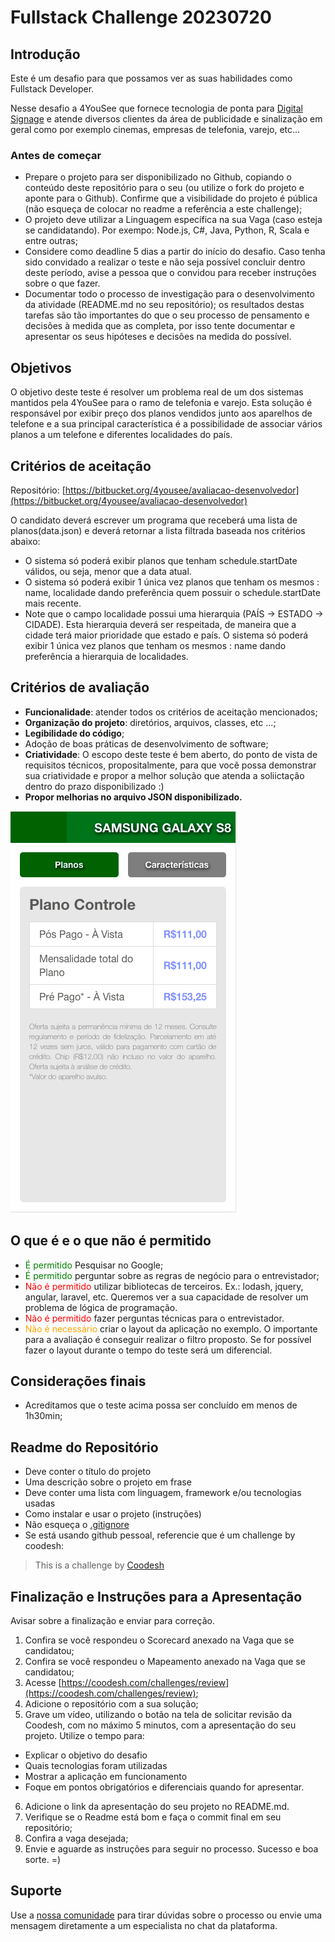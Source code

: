 # Fullstack Challenge 20230720

## Introdução

Este é um desafio para que possamos ver as suas habilidades como Fullstack Developer.

Nesse desafio a 4YouSee que fornece tecnologia de ponta para [Digital Signage](https://www.4yousee.com.br/digital-signage/) e atende diversos clientes da área de publicidade e sinalização em geral como por exemplo cinemas, empresas de telefonia, varejo, etc…

### Antes de começar

- Prepare o projeto para ser disponibilizado no Github, copiando o conteúdo deste repositório para o seu (ou utilize o fork do projeto e aponte para o Github). Confirme que a visibilidade do projeto é pública (não esqueça de colocar no readme a referência a este challenge);
- O projeto deve utilizar a Linguagem específica na sua Vaga (caso esteja se candidatando). Por exempo: Node.js, C#, Java, Python, R, Scala e entre outras;
- Considere como deadline 5 dias a partir do início do desafio. Caso tenha sido convidado a realizar o teste e não seja possível concluir dentro deste período, avise a pessoa que o convidou para receber instruções sobre o que fazer.
- Documentar todo o processo de investigação para o desenvolvimento da atividade (README.md no seu repositório); os resultados destas tarefas são tão importantes do que o seu processo de pensamento e decisões à medida que as completa, por isso tente documentar e apresentar os seus hipóteses e decisões na medida do possível.

## Objetivos

O objetivo deste teste é resolver um problema real de um dos sistemas mantidos pela 4YouSee para o ramo de telefonia e varejo.
Esta solução é responsável por exibir preço dos planos vendidos junto aos aparelhos de telefone e a sua principal característica é a possibilidade de associar vários planos a um telefone e diferentes localidades do país.


## Critérios de aceitação
Repositório: [https://bitbucket.org/4yousee/avaliacao-desenvolvedor](https://bitbucket.org/4yousee/avaliacao-desenvolvedor)

O candidato deverá escrever um programa que receberá uma lista de planos(data.json) e deverá retornar a lista filtrada baseada nos critérios abaixo:

- O sistema só poderá exibir planos que tenham schedule.startDate válidos, ou seja, menor que a data atual.
- O sistema só poderá exibir 1 única vez planos que tenham os mesmos : name, localidade dando preferência quem possuir o schedule.startDate mais recente.
- Note que o campo localidade possui uma hierarquia (PAÍS -> ESTADO -> CIDADE). Esta hierarquia deverá ser respeitada, de maneira que a cidade terá maior prioridade que estado e  país. O sistema só poderá exibir 1 única vez planos que tenham os mesmos : name  dando preferência a hierarquia de localidades.

## Critérios de avaliação

*   **Funcionalidade**: atender todos os critérios de aceitação mencionados;
*   **Organização do projeto**: diretórios, arquivos, classes, etc ...;
*   **Legibilidade do código**;
*   Adoção de boas práticas de desenvolvimento de software;
*   **Criatividade**: O escopo deste teste é bem aberto, do ponto de vista de requisitos técnicos, propositalmente, para que você possa demonstrar sua criatividade e propor a melhor solução que atenda a soliictação dentro do prazo disponibilizado :)
*   **Propor melhorias  no arquivo JSON disponibilizado.**


![imagem](img.png "imagem")



## O que é e o que não é permitido


- <span style="color:green">É permitido</span> Pesquisar no Google;
- <span style="color:green">É permitido</span> perguntar sobre as regras de negócio para o entrevistador;
- <span style="color:red">Não é permitido</span> utilizar bibliotecas de terceiros. Ex.: lodash, jquery, angular, laravel, etc. Queremos ver a sua capacidade de resolver um problema de lógica de programação.
- <span style="color:red">Não é permitido</span> fazer perguntas técnicas para o entrevistador.
- <span style="color:orange">Não é necessário</span> criar o layout da aplicação no exemplo. O importante para a avaliação é conseguir realizar o filtro proposto. Se for possível fazer o layout durante o tempo do teste será um diferencial.

## Considerações finais

*   Acreditamos que o teste acima possa ser concluído em menos de 1h30min;

## Readme do Repositório

- Deve conter o título do projeto
- Uma descrição sobre o projeto em frase
- Deve conter uma lista com linguagem, framework e/ou tecnologias usadas
- Como instalar e usar o projeto (instruções)
- Não esqueça o [.gitignore](https://www.toptal.com/developers/gitignore)
- Se está usando github pessoal, referencie que é um challenge by coodesh:  

>  This is a challenge by [Coodesh](https://coodesh.com/)

## Finalização e Instruções para a Apresentação

Avisar sobre a finalização e enviar para correção.

1. Confira se você respondeu o Scorecard anexado na Vaga que se candidatou;
2. Confira se você respondeu o Mapeamento anexado na Vaga que se candidatou;
3. Acesse [https://coodesh.com/challenges/review](https://coodesh.com/challenges/review);
4. Adicione o repositório com a sua solução;
5. Grave um vídeo, utilizando o botão na tela de solicitar revisão da Coodesh, com no máximo 5 minutos, com a apresentação do seu projeto. Utilize o tempo para:
- Explicar o objetivo do desafio
- Quais tecnologias foram utilizadas
- Mostrar a aplicação em funcionamento
- Foque em pontos obrigatórios e diferenciais quando for apresentar.
6. Adicione o link da apresentação do seu projeto no README.md.
7. Verifique se o Readme está bom e faça o commit final em seu repositório;
8. Confira a vaga desejada;
9. Envie e aguarde as instruções para seguir no processo. Sucesso e boa sorte. =)

## Suporte

Use a [nossa comunidade](https://discord.gg/rdXbEvjsWu) para tirar dúvidas sobre o processo ou envie uma mensagem diretamente a um especialista no chat da plataforma. 
